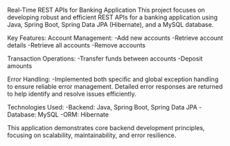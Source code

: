 Real-Time REST APIs for Banking Application This project focuses on developing robust and efficient REST APIs for a banking application using Java, Spring Boot, Spring Data JPA (Hibernate), and a MySQL database.

Key Features: Account Management: -Add new accounts -Retrieve account details -Retrieve all accounts -Remove accounts

Transaction Operations: -Transfer funds between accounts -Deposit amounts

Error Handling: -Implemented both specific and global exception handling to ensure reliable error management. Detailed error responses are returned to help identify and resolve issues efficiently.

Technologies Used: -Backend: Java, Spring Boot, Spring Data JPA -Database: MySQL -ORM: Hibernate

This application demonstrates core backend development principles, focusing on scalability, maintainability, and error resilience.
